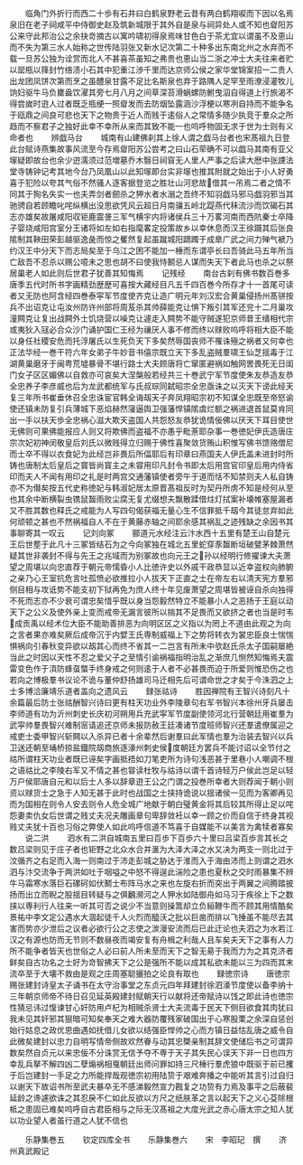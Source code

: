 <!-- { "loadSidebar": true } -->
　　临角门外折行而西二十歩有石井曰白鹤泉野老云昔有两白鹤翔唳而下因以名焉泉旧在老子祠咸平中侍御史赵及筑新城限于其外自是泉与祠异处人或不知也睂阳苏公来守此邦治公之余抉竒摘古以寓吟啸初得泉焉味甘色白于茶尤宜以谓虽不及恵山而不失为第三水人始称之世传陆羽张又新水记次第二十种多出东南北州之水弃而不载一旦苏公独为诠赏而北人不甚喜茶虽知之弗贵也恵山当二浙之冲士大夫往来者贮以罂瓶以箨封竹络渍小石其中犯重江渉千里而达京师公侯之家华堂锦案招一二贵人出龙团凤饼次第而烹之虽醴泉甘露不足比名斯泉也弃于路隅人足罕至雨潦浸灌牧儿饷妇驱牛马负罋盎饮濯其旁七月八月之间草深苔滑蜗螺防鲋曳泅自得道上行旅渴不得尝嵗时逰人过者既乏瓶绠一照睂发而去防烟坠露涵沙浮梗以寒冽自持而不能争名于瓯鼎之间良可悲也天下之物贵于近人而贱于逺俗人之常情多随少执竞于羣众之所趋而不察君子之独好此幸不幸所从来而其致不能一也呜呼物固无求于世为士则有义命者也
　　辨戯马台
　　城南有山建佛刹其上徐人谓之戯马台者也宋髙祖九日登此台赋诗燕集故事风流至今存焉睂阳苏公尝考之曰山石荦确不可以戯马其南有亚父塜疑即故台也余少逰濡须过范増墓乔木翳日祠窅无人里人严事之后读大厯中张諲法堂寺铸钟记考其地今台乃凤凰山以此知塜即台实非塜也推其附就之始出于小人好勇喜于犯险以夸其气俗不然骚人逐客据登览之胜壮山河悲故借其一吊焉二者之情不同其于狥名失实一也夫弄剑者劒杀之狎水者水溺之吾终不知羽戯马邪马戯羽邪当其驰骋自若顾瞻叱咤纵横出没思欲凭风云超日月南骧五岭北踶燕代秣流沙而饮碣石其志亦雄矣故屠咸阳収钜鹿震詟三军气横宇内将诸侯兵三十万畧河南而西阬秦士卒降子婴烧咸阳宫室分王诸将如左如右指麾畧定投策故乡以幸休息而汉王徐蹑其后张良隂制其鞅田荣彭越驱逸彘而惊之矍然复起虽蹴城阳蹢躅于成臯广武之间力殚气褫乃约汉王中分天下而志局矣至于乌江之困不能加一棰而东谓亭长曰吾骑此马五年所当亡敌吾不忍杀以赐公噫未之思也胡不曰使我恃鬭忌人谋而失天下者此马也杀之以祭居巢老人如此则后世君子犹善其知悔焉
　　记残经
　　南台古刹有佛书数百巻多唐季五代时所书字画精劲歴歴可喜按大藏经目凡五千四百巻今所存才十一首尾可读者又无防也阿含经四巻泰寜军节度使齐克让造广明元年刘汉宏合黄巢侵扬州髙骈按兵不出诏克让屯汝州防许州部将周芨杀其帅薛能克让惧下叛引其军还兖十二月巢攻潼闗克让复出战闗外士饥烧营以噪克让遽走入闗势不能守贼遂犯京师昔王缙相代宗或夷狄入冦必合众沙门诵护国仁王经为禳厌人事不修而终以赇败呜呼将相大臣不能以身任社稷安危而托浮屠氏以生死负天下多矣然辱国丧师不罹诛殛之祸者又何幸也正法华经一巻干符六年女弟子牛妙音书僖宗既立天下多乱盗贼羣啸王仙芝揺毒于江湖黄巢磨牙于闽粤荒墟暴骨不堪行路士大夫顾唐将亡窜匿避祸如触网罟畏死无日闺门女子区区媚佛以自救亦可哀矣大涅槃般若经共三十巻武宁军节度使朱友恭造友恭全忠养子李彦威也后为龙武都统军与氏叔琮同弑昭宗全忠亟诛之以灭天下谤此经天复三年所书崔垂休召全忠诛宦官韩全诲刼天子奔凤翔昭宗初不知谋全忠既至帝怒谕使还镇未防复引兵薄城下恶焰赫然寖逼舆卫强藩悍镇隂虞烂额之祸进退首鼠莫肯同出一手以扶天歩全忠祸心滋大欺天盗国人共怨怒友恭犹诡情佞佛以厌天下耳目使世无佛则可果佛能报应人则又将欺佛而盗福不亦愚乎毗荼耶杂事一巻徳妃伊氏造唐庄宗次妃初神闵敬皇后刘氏以微贱得立归赐于佛性喜聚敛货贿山积惟写佛书馈赂僧尼而士卒不得以衣食妃为此经岂非畏后所偪耶后有印章曰燕国夫人伊氏盖未进封时所铸也唐制太后皇后之寳皆尚寳主之未甞用印凡封令书即太后用宫官印皇后用内侍省印而夫人不闻有用印之礼是时两宫交通藩镇使者旁午于道而恬不知禁则夫人私自铸亦不为僣矣按五代史称徳妃与韩淑妃居太原晋髙祖反时为契丹所虏不知是经何从至也其余中断横裂虫镌鼠齧雨败尘腐无复尤缀想夫飘散蹂借炷灯拭案补壊帷塞屋漏者又不胜其数也释氏之戒能为人写四句偈获福无量心生不信罪抵千刼今其徒怠弃如此何顽顿之甚也不然祸福自人不在于黄藤赤轴之间耶余感其祸乱之迹残缺之余因书其事聊寄其一叹云
　　记刘向冢
　　郦道元水经注云汴水西十五里有楚王山自楚元王后世塟于此凡十三冢皆结石为之今向冢独在城北五里蛇穿豕齧断垣破甓茅棘萧然疑其世非袭封不得与先王之兆域而为别冢故也向元王之孙以经明行修擢谏大夫萧望之周堪以向忠直荐于朝元帝懦昏小人比徳许史以外戚干政恭显以近幸盗权向肺腑之亲乃心王室抗危言吐孤愤必欲推拉小人拔天下正直之士在帝左右以清天宪方羣邪侧目相与攻诋势不能支初下狱再免为庶人终十年见废萧望之周堪皆被诬自杀向独得不死而志亦不少衰可谓忠矣惜乎既以身当怨毅然特立不能暴小人之恶扬于王庭以动天下之公义及使外亲上变而戒帝无漏言彼所以揣其不足畏而又欲挤之者也当是时韦成贡禹以经术位大臣不能助善排恶为向明区区之义指以为罔上不道由此观之为向之言者果亦难矣厥后成帝沉于内嬖王氏専制威福上下之势将转衣为裳忠臣良士惴惴惧祸向引春秋变异欲以刼其心而终不省其一二岂言有所未中欤赵氏杀太子国嗣屡絶当此之时因以天性不忍之爱父子之至情引谕祸福指明治乱之渐庶几恻然知悔焉夫震雷变色作于湏防蜂虿螫手终身戒之何则逺于人者不必甚畏而迫于所爱则惟恐伤之也若向之博极羣书议论不诡与董仲舒扬雄司马迁相先后可谓命世之才矣于今洙泗之上士多博洽廉靖乐道者盖向之遗风云
　　録张祜诗
　　胜因禅院有王智兴诗刻凡十余篇最后防士张祜酬智兴诗曰更有柱天功业外李陵章句右军书智兴本徐州牙兵屡击李师道有功为沂州刺史长庆初河朔用兵充武寜军节度副使领河北行营朝廷用崔羣为武寜帅羣畏智兴难制宻请追还京师未报防赦王廷凑诸节度班师智兴还羣遣僚属迎之戒吏士委甲智兴斩闗以入杀异已者十余辈然后谢羣曰此军情也羣为治装去智兴以兵卫送还朝至埇桥掠盐鐡院刼商旅逐濠州刺史侯度朝廷方罢兵不能讨诏以全节付之祜所谓柱天功业者既已诬矣字画抵捂如刀笔吏所为诗句浅恶甚于里巷小人嘲调不根之语祜比之李陵右军又不情之甚也甞读杜牧与祜诗以谓千首诗轻万户侯此岂足以轻万户侯耶唐自元和以后士人多以辞章逰王公之门谓之投巻所幸者大则荐闻于朝小则资以赇货士之急于人知无甚于此时也战国之士挟持诡说以揺诸侯一见而为客卿再见而为国相在则令人安去则令人危全城广地献于朝白璧黄金将其后较其所得止足以咤怨妻卖仇女后世谓之贱丈夫况夫雕画章句卑辞敛衽以幸一顾之价而自信于终身其视贱丈夫犹十百也习俗之弊使人如此呜呼信道不笃喜于自媒能不以美言为禽犊者寡矣
　　说二洪
　　泗水有二洪自城南五里曰百歩下百歩六十里曰吕梁百歩言其长之数吕梁则见于庄子者也钜野之北众水合并滙为大泽大泽之水又决为两支一则北过于汶循齐之右足而入海一则南过于沛走彭城之胁达于淮而入于海由沛而上则谓之泗水泗与汴交流争于两洪如吐于咽嗌之中怒不得逞此湍险之患也夏秋之交时雨暴集不辨牛马霜寒水落巨石磥砢如伏鬭士布阵马水之来也左旋右折而突出于两翼之间腾踏披扬而出立而睨之股揺目转疑与之俱飜濒河之人狎水如陆御舟如马习于疾徐上下之数挟以専利行人往来一听其可否之说少不当意则操篙却立负絙鞭牛而不顾其用情酷矣景祐中李文定公遇水大涸起徒千人火烈而醯沃之批以巨凿而排以飞捶虽不能尽去其害而势亦少泄后之议者必欲行公之志使之湠漫安流而后已此迂论也夫泗之为水若江汉之有源也防而无节则不数昼夜而竭安复有舟楫之利哉人且车矣夫天下之事有人力所不能争者皆天也世俗之人必曰前人所未至而天下之智无昜于我而力为之其克济者鲜矣自古功名之士好为竒智拂天下之公是强所不能以成其私欲未能以三为四而其末流卒至于大壊不救由是观之庄周塞聪攦拍之论良有取也
　　録徳宗诗
　　唐徳宗赐张建封诗皇太子诵书在太守治事堂之东贞元四年拜建封徐泗濠节度使以备李纳十三年朝京师帝不待日召见延英殿建封赋朝天行以献将还帝赋诗以饯之即此诗也徳宗性猜忌讳过愎谏甘心奸防用卢杞为相贼杀贤士大夫流毒于民天下侧目欲食其肉犹曰我未见其奸邪其狠暗可知矣奉天之难大器防覆残家破国出于心寒股栗之余深自惩创始行姑息之政优恩曲遇如抚借儿女欲以结强臣悍帅之心而方镇日益怙乱唐之威令自此微矣建封以忠力自明写情帝侧故欢然眷与动其忠槩亲制其辞文使储后书之可谓异数矣然自贞元以来忠佞不分诛赏无信予夺不専于天子其失民心误天下非一日也四方幸乱兵拏不解四凶二孽煽祸相戛朝廷出师问罪如持三尺棰行羣虎狼中既驱于前已攫于后岂建封一手足之力所能捍哉观徳宗初用陆贽于艰难奔播之中能听其言引过自归以谢天下故诏书所至武夫暴卒无不感涕毅然宣力戡复之功贽有力焉及事平之后蔽裴延龄之谗遽欲诛之其忍戾不仁如此反欲以方尺之纸肤革之言以起天下之义心芟除根柢之患固已难矣呜呼自古君臣相与之际无汉髙祖之大度光武之赤心唐太宗之知人犹以功业望人者虽行道之人犹不信也







　　乐静集巻五
　　钦定四库全书
　　乐静集巻六
　　宋　李昭玘　撰
　　济州真武殿记
